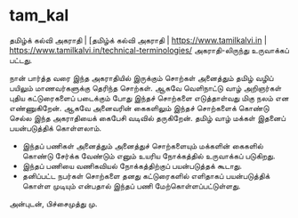 # tam_kal

தமிழ்க் கல்வி அகராதி | [தமிழ்க் கல்வி அகராதி | https://www.tamilkalvi.in | https://www.tamilkalvi.in/technical-terminologies/ அகராதி-லிருந்து உருவாக்கப் பட்டது.

நான் பார்த்த வரை இந்த அகராதியில் இருக்கும் சொற்கள் அனைத்தும் தமிழ் வழிப் பயிலும் மாணவர்களுக்கு தெரிந்த சொற்கள். ஆகவே வெளிநாட்டு வாழ் அறிஞர்கள் புதிய கட்டுரைகளைப் படைக்கும் போது இந்தச் சொற்களை எடுத்தாள்வது மிகு நலம் என எண்ணுகிறேன். ஆகவே அனைவரின் கைகளிலும் இந்தச் சொற்களைக் கொண்டு செல்ல இந்த அகராதியைக் கைபேசி வடிவில் தருகிறேன். தமிழ் வாழ் மக்கள் இதனைப் பயன்படுத்திக் கொள்ளலாம்.


- இந்தப் பணிகள் அனைத்தும் அனைத்துச் சொற்களையும் மக்களின் கைகளில் கொண்டு சேர்க்க வேண்டும் எனும் உயரிய நோக்கத்தில் உருவாக்கப் படுகிறது. 
- இந்தப் பணியை வணிகவியல் நோக்கத்திற்குப் பயன்படுத்தக் கூடாது. 
- தனிப்பட்ட நபர்கள் சொற்களை தனது கட்டுரைகளில் எளிதாகப் பயன்படுத்திக் கொள்ள முடியும் என்பதால் இந்தப் பணி மேற்கொள்ளப்பட்டுள்ளது.

அன்புடன்,
பிச்சைமுத்து மு.
